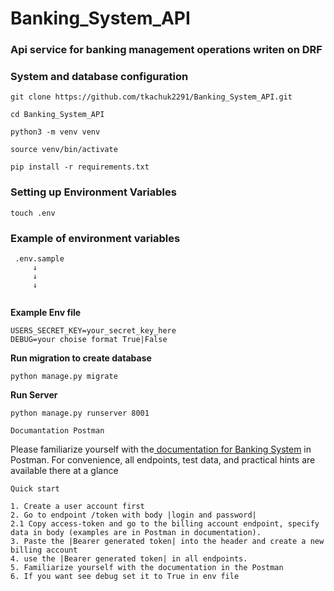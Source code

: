 # Banking_System_API
 
### Api service for banking management operations writen on DRF  


### System and database configuration
```shell
git clone https://github.com/tkachuk2291/Banking_System_API.git
``` 
```shell
cd Banking_System_API  
```
```shell
python3 -m venv venv  
``` 
```shell
source venv/bin/activate  
```
```shell
pip install -r requirements.txt  
```
### Setting up Environment Variables
```shell
touch .env  
```
### Example of environment variables
``` 
 .env.sample 
     ↓
     ↓
     ↓
 
```
**Example Env file**
```
USERS_SECRET_KEY=your_secret_key_here
DEBUG=your choise format True|False

```
**Run migration to create database**
```shell
python manage.py migrate  
```
**Run Server**
```shell
python manage.py runserver 8001  
```
```
Documantation Postman
```
Please familiarize yourself with the[ documentation for Banking System](https://app.getpostman.com/run-collection/34236566-6de45ffd-5fe9-4284-a458-9edb348e5585?action=collection%2Ffork&source=rip_markdown&collection-url=entityId%3D34236566-6de45ffd-5fe9-4284-a458-9edb348e5585%26entityType%3Dcollection%26workspaceId%3D787d7e3e-0ca8-4cef-a1ea-1177714682e1
) in Postman.
For convenience, all endpoints, test data, and practical hints are available there at a glance 

```
Quick start
```

```
1. Create a user account first
2. Go to endpoint /token with body |login and password|
2.1 Copy access-token and go to the billing account endpoint, specify data in body (examples are in Postman in documentation).
3. Paste the |Bearer generated token| into the header and create a new billing account
4. use the |Bearer generated token| in all endpoints.
5. Familiarize yourself with the documentation in the Postman 
6. If you want see debug set it to True in env file
```





